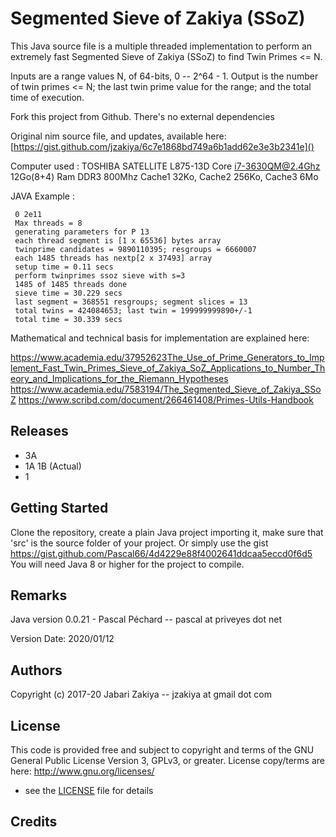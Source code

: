 # Segmented Sieve of Zakiya (SSoZ)

This Java source file is a multiple threaded implementation to perform an
extremely fast Segmented Sieve of Zakiya (SSoZ) to find Twin Primes <= N.

Inputs are a range values N, of 64-bits, 0 -- 2^64 - 1.
Output is the number of twin primes <= N; the last
twin prime value for the range; and the total time of execution.

Fork this project from Github.
There's no external dependencies

Original nim source file, and updates, available here:
[https://gist.github.com/jzakiya/6c7e1868bd749a6b1add62e3e3b2341e]()

Computer used :
TOSHIBA SATELLITE L875-13D Core i7-3630QM@2.4Ghz 12Go(8+4) Ram DDR3 800Mhz
Cache1 32Ko, Cache2 256Ko, Cache3 6Mo

JAVA Example :
``` Please enter an range of integer (comma or space separated):
 0 2e11
 Max threads = 8
 generating parameters for P 13
 each thread segment is [1 x 65536] bytes array
 twinprime candidates = 9890110395; resgroups = 6660007
 each 1485 threads has nextp[2 x 37493] array
 setup time = 0.11 secs
 perform twinprimes ssoz sieve with s=3
 1485 of 1485 threads done
 sieve time = 30.229 secs
 last segment = 368551 resgroups; segment slices = 13
 total twins = 424084653; last twin = 199999999890+/-1
 total time = 30.339 secs
```
Mathematical and technical basis for implementation are explained here:

 <https://www.academia.edu/37952623The_Use_of_Prime_Generators_to_Implement_Fast_Twin_Primes_Sieve_of_Zakiya_SoZ_Applications_to_Number_Theory_and_Implications_for_the_Riemann_Hypotheses>
 <https://www.academia.edu/7583194/The_Segmented_Sieve_of_Zakiya_SSoZ>
<https://www.scribd.com/document/266461408/Primes-Utils-Handbook>

## Releases

* 3A 
* 1A 1B (Actual)
* 1

## Getting Started

Clone the repository, create a plain Java project importing it, make sure that 'src' is the source folder of your project.
Or simply use the gist https://gist.github.com/Pascal66/4d4229e88f4002641ddcaa5eccd0f6d5
You will need Java 8 or higher for the project to compile.

## Remarks

Java version 0.0.21 - Pascal Péchard -- pascal at priveyes dot net
<p>Version Date: 2020/01/12

## Authors

Copyright (c) 2017-20 Jabari Zakiya -- jzakiya at gmail dot com

## License

This code is provided free and subject to copyright and terms of the
GNU General Public License Version 3, GPLv3, or greater.
License copy/terms are here:  http://www.gnu.org/licenses/
- see the [LICENSE](LICENSE) file for details

## Credits



